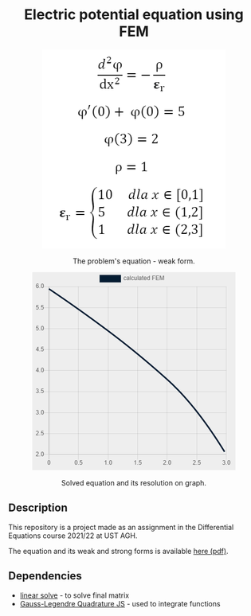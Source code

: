  <h1 align="center">Electric potential equation using FEM</h1>
<p align="center">
  <img src="img/problem.png" alt="Equation of the problem.">
</p>
  <p align="center">
    The problem's equation - weak form.
</p>
<p align="center">
  <img src="img/sample-graph.png" alt="Final graph as the solution.">
</p>
  <p align="center">
    Solved equation and its resolution on graph.
</p>

## Description
This repository is a project made as an assignment in the Differential Equations course 2021/22 at UST AGH.

The equation and its weak and strong forms is available [here (pdf)](doc/equation.pdf).

## Dependencies

* [linear solve](https://www.npmjs.com/package/linear-solve) - to solve final matrix
* [Gauss-Legendre Quadrature JS](https://rosettacode.org/wiki/Numerical_integration/Gauss-Legendre_Quadrature#JavaScript) - used to integrate functions